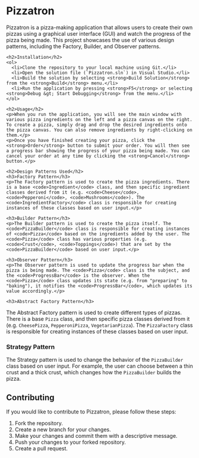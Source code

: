 <!DOCTYPE html>
<html>
  <head>
    <meta charset="UTF-8">
  </head>
  <body>
    <h1>Pizzatron</h1>
    <p>Pizzatron is a pizza-making application that allows users to create their own pizzas using a graphical user interface (GUI) and watch the progress of the pizza being made. This project showcases the use of various design patterns, including the Factory, Builder, and Observer patterns.</p>
    

    
    <h2>Installation</h2>
    <ol>
      <li>Clone the repository to your local machine using Git.</li>
      <li>Open the solution file (`Pizzatron.sln`) in Visual Studio.</li>
      <li>Build the solution by selecting <strong>Build Solution</strong> from the <strong>Build</strong> menu.</li>
      <li>Run the application by pressing <strong>F5</strong> or selecting <strong>Debug &gt; Start Debugging</strong> from the menu.</li>
    </ol>
    
    <h2>Usage</h2>
    <p>When you run the application, you will see the main window with various pizza ingredients on the left and a pizza canvas on the right. To create a pizza, simply drag and drop the desired ingredients onto the pizza canvas. You can also remove ingredients by right-clicking on them.</p>
    <p>Once you have finished creating your pizza, click the <strong>Order</strong> button to submit your order. You will then see a progress bar showing the progress of your pizza being made. You can cancel your order at any time by clicking the <strong>Cancel</strong> button.</p>
    
    <h2>Design Patterns Used</h2>
    <h3>Factory Pattern</h3>
    <p>The Factory pattern is used to create the pizza ingredients. There is a base <code>Ingredient</code> class, and then specific ingredient classes derived from it (e.g. <code>Cheese</code>, <code>Pepperoni</code>, <code>Mushrooms</code>). The <code>IngredientFactory</code> class is responsible for creating instances of these classes based on user input.</p>
    
    <h3>Builder Pattern</h3>
    <p>The Builder pattern is used to create the pizza itself. The <code>PizzaBuilder</code> class is responsible for creating instances of <code>Pizza</code> based on the ingredients added by the user. The <code>Pizza</code> class has various properties (e.g. <code>Crust</code>, <code>Toppings</code>) that are set by the <code>PizzaBuilder</code> based on user input.</p>
    
    <h3>Observer Pattern</h3>
    <p>The Observer pattern is used to update the progress bar when the pizza is being made. The <code>Pizza</code> class is the subject, and the <code>ProgressBar</code> is the observer. When the <code>Pizza</code> class updates its state (e.g. from "preparing" to "baking"), it notifies the <code>ProgressBar</code>, which updates its value accordingly.</p>
    
    <h3>Abstract Factory Pattern</h3>
<p>The Abstract Factory pattern is used to create different types of pizzas. There is a base <code>Pizza</code> class, and then specific pizza classes derived from it (e.g. <code>CheesePizza</code>, <code>PepperoniPizza</code>, <code>VegetarianPizza</code>). The <code>PizzaFactory</code> class is responsible for creating instances of these classes based on user input.</p>

<h3>Strategy Pattern</h3>
<p>The Strategy pattern is used to change the behavior of the <code>PizzaBuilder</code> class based on user input. For example, the user can choose between a thin crust and a thick crust, which changes how the <code>PizzaBuilder</code> builds the pizza.</p>

<h2>Contributing</h2>
<p>If you would like to contribute to Pizzatron, please follow these steps:</p>
<ol>
  <li>Fork the repository.</li>
  <li>Create a new branch for your changes.</li>
  <li>Make your changes and commit them with a descriptive message.</li>
  <li>Push your changes to your forked repository.</li>
  <li>Create a pull request.</li>
</ol>

 </body>
</html>
